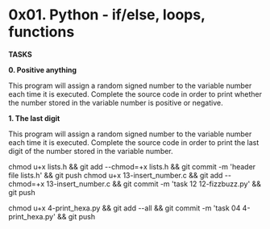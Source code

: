 # 0x01. Python - if/else, loops, functions

<strong>TASKS</strong>

<b>0. Positive anything</b>

<p>This program will assign a random signed number to the variable number each time it is executed. Complete the source code in order to print whether the number stored in the variable number is positive or negative.</p>

<b>1. The last digit</b>


<p>This program will assign a random signed number to the variable number each time it is executed. Complete the source code in order to print the last digit of the number stored in the variable number.</p>

chmod u+x lists.h && git add --chmod=+x lists.h && git commit -m 'header file lists.h' && git push
chmod u+x 13-insert_number.c && git add --chmod=+x 13-insert_number.c && git commit -m 'task 12 12-fizzbuzz.py' && git push

chmod u+x 4-print_hexa.py && git add --all && git commit -m 'task 04 4-print_hexa.py' && git push
